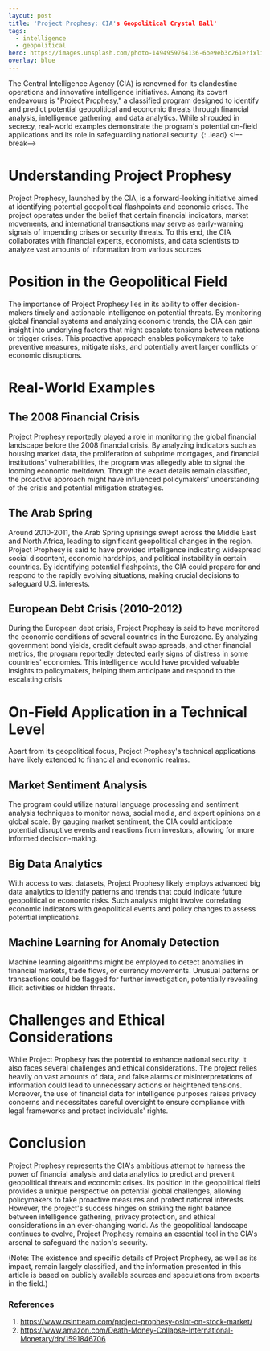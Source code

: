 ```yaml
---
layout: post
title: 'Project Prophesy: CIA's Geopolitical Crystal Ball'
tags:
  - intelligence
  - geopolitical
hero: https://images.unsplash.com/photo-1494959764136-6be9eb3c261e?ixlib=rb-4.0.3&ixid=M3wxMjA3fDB8MHxwaG90by1wYWdlfHx8fGVufDB8fHx8fA%3D%3D&auto=format&fit=crop&w=1470&q=80
overlay: blue
---
```


The Central Intelligence Agency (CIA) is renowned for its clandestine operations and innovative intelligence initiatives. Among its covert endeavours is "Project Prophesy," a classified program designed to identify and predict potential geopolitical and economic threats through financial analysis, intelligence gathering, and data analytics. While shrouded in secrecy, real-world examples demonstrate the program's potential on-field applications and its role in safeguarding national security. {: .lead} <!–-break-–> 

# Understanding Project Prophesy

Project Prophesy, launched by the CIA, is a forward-looking initiative aimed at identifying potential geopolitical flashpoints and economic crises. The project operates under the belief that certain financial indicators, market movements, and international transactions may serve as early-warning signals of impending crises or security threats. To this end, the CIA collaborates with financial experts, economists, and data scientists to analyze vast amounts of information from various sources

# Position in the Geopolitical Field

The importance of Project Prophesy lies in its ability to offer decision-makers timely and actionable intelligence on potential threats. By monitoring global financial systems and analyzing economic trends, the CIA can gain insight into underlying factors that might escalate tensions between nations or trigger crises. This proactive approach enables policymakers to take preventive measures, mitigate risks, and potentially avert larger conflicts or economic disruptions.

# Real-World Examples

## The 2008 Financial Crisis
Project Prophesy reportedly played a role in monitoring the global financial landscape before the 2008 financial crisis. By analyzing indicators such as housing market data, the proliferation of subprime mortgages, and financial institutions' vulnerabilities, the program was allegedly able to signal the looming economic meltdown. Though the exact details remain classified, the proactive approach might have influenced policymakers' understanding of the crisis and potential mitigation strategies.

## The Arab Spring
Around 2010-2011, the Arab Spring uprisings swept across the Middle East and North Africa, leading to significant geopolitical changes in the region. Project Prophesy is said to have provided intelligence indicating widespread social discontent, economic hardships, and political instability in certain countries. By identifying potential flashpoints, the CIA could prepare for and respond to the rapidly evolving situations, making crucial decisions to safeguard U.S. interests.

## European Debt Crisis (2010-2012)
During the European debt crisis, Project Prophesy is said to have monitored the economic conditions of several countries in the Eurozone. By analyzing government bond yields, credit default swap spreads, and other financial metrics, the program reportedly detected early signs of distress in some countries' economies. This intelligence would have provided valuable insights to policymakers, helping them anticipate and respond to the escalating crisis

# On-Field Application in a Technical Level
Apart from its geopolitical focus, Project Prophesy's technical applications have likely extended to financial and economic realms.
## Market Sentiment Analysis
The program could utilize natural language processing and sentiment analysis techniques to monitor news, social media, and expert opinions on a global scale. By gauging market sentiment, the CIA could anticipate potential disruptive events and reactions from investors, allowing for more informed decision-making.
## Big Data Analytics
With access to vast datasets, Project Prophesy likely employs advanced big data analytics to identify patterns and trends that could indicate future geopolitical or economic risks. Such analysis might involve correlating economic indicators with geopolitical events and policy changes to assess potential implications.
## Machine Learning for Anomaly Detection
Machine learning algorithms might be employed to detect anomalies in financial markets, trade flows, or currency movements. Unusual patterns or transactions could be flagged for further investigation, potentially revealing illicit activities or hidden threats.
# Challenges and Ethical Considerations
While Project Prophesy has the potential to enhance national security, it also faces several challenges and ethical considerations. The project relies heavily on vast amounts of data, and false alarms or misinterpretations of information could lead to unnecessary actions or heightened tensions. Moreover, the use of financial data for intelligence purposes raises privacy concerns and necessitates careful oversight to ensure compliance with legal frameworks and protect individuals' rights.

# Conclusion
Project Prophesy represents the CIA's ambitious attempt to harness the power of financial analysis and data analytics to predict and prevent geopolitical threats and economic crises. Its position in the geopolitical field provides a unique perspective on potential global challenges, allowing policymakers to take proactive measures and protect national interests. However, the project's success hinges on striking the right balance between intelligence gathering, privacy protection, and ethical considerations in an ever-changing world. As the geopolitical landscape continues to evolve, Project Prophesy remains an essential tool in the CIA's arsenal to safeguard the nation's security.

(Note: The existence and specific details of Project Prophesy, as well as its impact, remain largely classified, and the information presented in this article is based on publicly available sources and speculations from experts in the field.)

### References
1. https://www.osintteam.com/project-prophesy-osint-on-stock-market/
2. https://www.amazon.com/Death-Money-Collapse-International-Monetary/dp/1591846706
